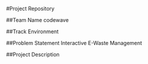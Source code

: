 #Project Repository

##Team Name
codewave

##Track
Environment

##Problem Statement
Interactive E-Waste Management

##Project Description
